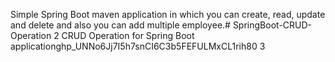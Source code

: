 Simple Spring Boot maven application in which you can create, read, update and delete and also you can add multiple employee.# SpringBoot-CRUD-Operation
2
CRUD Operation for Spring Boot application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
3
 
